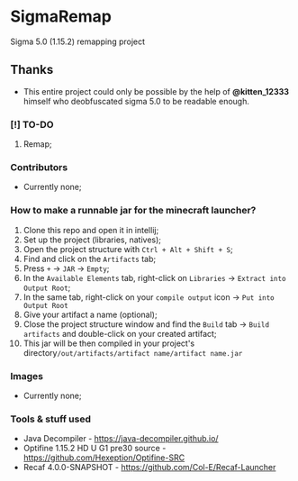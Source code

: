 # SigmaRemap
Sigma 5.0 (1.15.2) remapping project

## Thanks
- This entire project could only be possible by the help of **@kitten_12333** himself who deobfuscated sigma 5.0 to be readable enough.

### [!] TO-DO
1. Remap;

### Contributors
- Currently none;

### How to make a runnable jar for the minecraft launcher?
1. Clone this repo and open it in intellij;
2. Set up the project (libraries, natives);
3. Open the project structure with ``Ctrl + Alt + Shift + S``;
4. Find and click on the ``Artifacts`` tab;
5. Press ``+`` -> ``JAR`` -> ``Empty``;
6. In the ``Available Elements`` tab, right-click on ``Libraries`` -> ``Extract into Output Root``;
7. In the same tab, right-click on your ``compile output`` icon -> ``Put into Output Root``
8. Give your artifact a name (optional);
9. Close the project structure window and find the ``Build`` tab -> ``Build artifacts`` and double-click on your created artifact;
10. This jar will be then compiled in your project's directory``/out/artifacts/artifact name/artifact name.jar``

### Images
- Currently none;

### Tools & stuff used
- Java Decompiler - https://java-decompiler.github.io/
- Optifine 1.15.2 HD U G1 pre30 source - https://github.com/Hexeption/Optifine-SRC
- Recaf 4.0.0-SNAPSHOT - https://github.com/Col-E/Recaf-Launcher
